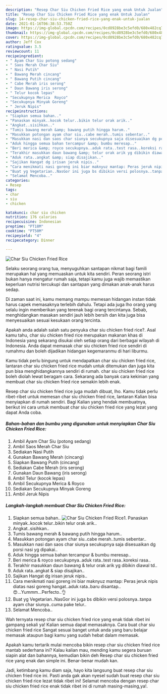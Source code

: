 ```yaml
---
description: "Resep Char Siu Chicken Fried Rice yang enak Untuk Jualan"
title: "Resep Char Siu Chicken Fried Rice yang enak Untuk Jualan"
slug: 14-resep-char-siu-chicken-fried-rice-yang-enak-untuk-jualan
date: 2021-01-16T06:38:53.750Z
image: https://img-global.cpcdn.com/recipes/0cd8928be3c5efd0/680x482cq70/char-siu-chicken-fried-rice-foto-resep-utama.jpg
thumbnail: https://img-global.cpcdn.com/recipes/0cd8928be3c5efd0/680x482cq70/char-siu-chicken-fried-rice-foto-resep-utama.jpg
cover: https://img-global.cpcdn.com/recipes/0cd8928be3c5efd0/680x482cq70/char-siu-chicken-fried-rice-foto-resep-utama.jpg
author: Jeff Cox
ratingvalue: 3.5
reviewcount: 11
recipeingredient:
- " Ayam Char Siu potong sedang"
- " Saos Merah Char Siu"
- " Nasi Putih"
- " Bawang Merah cincang"
- " Bawang Putih cincang"
- " Cabe Merah iris serong"
- " Daun Bawang iris serong"
- " Telur kocok lepas"
- "Secukupnya Merica  Royco"
- "Secukupnya Minyak Goreng"
- " Jeruk Nipis"
recipeinstructions:
- "Siapkan semua bahan.."
- "Panaskan minyak..kocok telur..bikin telur orak arik.."
- "Angkat..sisihkan.."
- "Tumis bawang merah &amp; bawang putih hingga harum.."
- "Masukkan potongan ayam char siu..cabe merah..tumis sebentar.."
- "Masukkan nasi dan saos char siunya secukupnya saja disesuaikan dg porsi nasi yg dipakai.."
- "Aduk hingga semua bahan tercampur &amp; bumbu meresap.."
- "Beri merica &amp; royco secukupnya..aduk rata..test rasa..koreksi rasa.."
- "Terakhir masukkan daun bawang &amp; telur orak arik yg dibikin diawal td.."
- "Aduk rata..angkat &amp; siap disajikan.."
- "Sajikan Hangat dg irisan jeruk nipis.."
- "Cara menikmati nasi goreng ini biar maknyuz mantap: Peras jeruk nipis diatas nasi goreng hangat..aduk rata..baru disantap..😍...Yummm...Perfecto..👌"
- "Buat yg Vegetarian..NasGor ini juga bs dibikin versi polosnya..tanpa ayam char siunya..cuma pake telur.."
- "Selamat Mencoba.."
categories:
- Resep
tags:
- char
- siu
- chicken

katakunci: char siu chicken 
nutrition: 176 calories
recipecuisine: Indonesian
preptime: "PT18M"
cooktime: "PT50M"
recipeyield: "4"
recipecategory: Dinner

---
```



![Char Siu Chicken Fried Rice](https://img-global.cpcdn.com/recipes/0cd8928be3c5efd0/680x482cq70/char-siu-chicken-fried-rice-foto-resep-utama.jpg)

Selaku seorang orang tua, menyuguhkan santapan nikmat bagi famili merupakan hal yang memuaskan untuk kita sendiri. Peran seorang istri bukan hanya mengatur rumah saja, tetapi kamu juga wajib memastikan keperluan nutrisi tercukupi dan santapan yang dimakan anak-anak harus sedap.

Di zaman  saat ini, kamu memang mampu memesan hidangan instan tidak harus capek memasaknya terlebih dahulu. Tetapi ada juga lho orang yang selalu ingin memberikan yang terenak bagi orang tercintanya. Sebab, menghidangkan masakan sendiri jauh lebih bersih dan kita juga bisa menyesuaikan sesuai kesukaan orang tercinta. 



Apakah anda adalah salah satu penyuka char siu chicken fried rice?. Asal kamu tahu, char siu chicken fried rice merupakan makanan khas di Indonesia yang sekarang disukai oleh setiap orang dari berbagai wilayah di Indonesia. Anda dapat memasak char siu chicken fried rice sendiri di rumahmu dan boleh dijadikan hidangan kegemaranmu di hari liburmu.

Kamu tidak perlu bingung untuk mendapatkan char siu chicken fried rice, lantaran char siu chicken fried rice mudah untuk ditemukan dan juga kita pun bisa menghidangkannya sendiri di rumah. char siu chicken fried rice boleh diolah lewat beragam cara. Sekarang ada banyak cara kekinian yang membuat char siu chicken fried rice semakin lebih enak.

Resep char siu chicken fried rice juga mudah dibuat, lho. Kamu tidak perlu ribet-ribet untuk memesan char siu chicken fried rice, lantaran Kalian bisa menyiapkan di rumah sendiri. Bagi Kalian yang hendak membuatnya, berikut ini cara untuk membuat char siu chicken fried rice yang lezat yang dapat Anda coba.

<!--inarticleads1-->

##### Bahan-bahan dan bumbu yang digunakan untuk menyiapkan Char Siu Chicken Fried Rice:

1. Ambil  Ayam Char Siu (potong sedang)
1. Ambil  Saos Merah Char Siu
1. Sediakan  Nasi Putih
1. Gunakan  Bawang Merah (cincang)
1. Siapkan  Bawang Putih (cincang)
1. Sediakan  Cabe Merah (iris serong)
1. Gunakan  Daun Bawang (iris serong)
1. Ambil  Telur (kocok lepas)
1. Ambil Secukupnya Merica &amp; Royco
1. Sediakan Secukupnya Minyak Goreng
1. Ambil  Jeruk Nipis




<!--inarticleads2-->

##### Langkah-langkah membuat Char Siu Chicken Fried Rice:

1. Siapkan semua bahan..
<img src="https://img-global.cpcdn.com/steps/70337f98b715a8a5/160x128cq70/char-siu-chicken-fried-rice-langkah-memasak-1-foto.jpg" alt="Char Siu Chicken Fried Rice">1. Panaskan minyak..kocok telur..bikin telur orak arik..
1. Angkat..sisihkan..
1. Tumis bawang merah &amp; bawang putih hingga harum..
1. Masukkan potongan ayam char siu..cabe merah..tumis sebentar..
1. Masukkan nasi dan saos char siunya secukupnya saja disesuaikan dg porsi nasi yg dipakai..
1. Aduk hingga semua bahan tercampur &amp; bumbu meresap..
1. Beri merica &amp; royco secukupnya..aduk rata..test rasa..koreksi rasa..
1. Terakhir masukkan daun bawang &amp; telur orak arik yg dibikin diawal td..
1. Aduk rata..angkat &amp; siap disajikan..
1. Sajikan Hangat dg irisan jeruk nipis..
1. Cara menikmati nasi goreng ini biar maknyuz mantap: Peras jeruk nipis diatas nasi goreng hangat..aduk rata..baru disantap..😍...Yummm...Perfecto..👌
1. Buat yg Vegetarian..NasGor ini juga bs dibikin versi polosnya..tanpa ayam char siunya..cuma pake telur..
1. Selamat Mencoba..




Wah ternyata resep char siu chicken fried rice yang enak tidak ribet ini gampang sekali ya! Kalian semua dapat memasaknya. Cara buat char siu chicken fried rice Sangat sesuai banget untuk anda yang baru belajar memasak ataupun bagi kamu yang sudah hebat dalam memasak.

Apakah kamu tertarik mulai mencoba bikin resep char siu chicken fried rice mantab sederhana ini? Kalau kalian mau, mending kamu segera buruan siapin alat dan bahannya, kemudian bikin deh Resep char siu chicken fried rice yang enak dan simple ini. Benar-benar mudah kan. 

Jadi, ketimbang kamu diam saja, hayo kita langsung buat resep char siu chicken fried rice ini. Pasti anda gak akan nyesel sudah buat resep char siu chicken fried rice lezat tidak ribet ini! Selamat mencoba dengan resep char siu chicken fried rice enak tidak ribet ini di rumah masing-masing,ya!.

